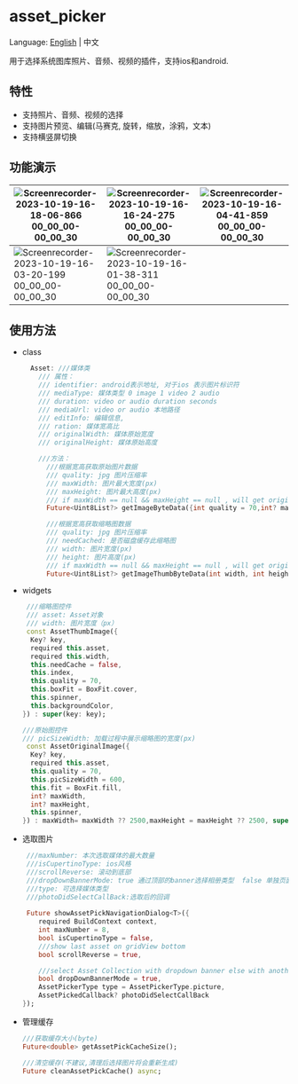 # asset_picker

Language: [English](README.md) | 中文

用于选择系统图库照片、音频、视频的插件，支持ios和android.

## 特性
- 支持照片、音频、视频的选择
- 支持图片预览、编辑(马赛克, 旋转，缩放，涂鸦，文本)
- 支持横竖屏切换

## 功能演示

| ![Screenrecorder-2023-10-19-16-18-06-866 00_00_00-00_00_30](https://github.com/liqping/asset_picker/assets/62126718/a944f594-6e59-479a-a8e4-22e3c6283982) | ![Screenrecorder-2023-10-19-16-16-24-275 00_00_00-00_00_30](https://github.com/liqping/asset_picker/assets/62126718/36e644ab-eb83-4cd0-bf85-1242f5dc4d82) | ![Screenrecorder-2023-10-19-16-04-41-859 00_00_00-00_00_30](https://github.com/liqping/asset_picker/assets/62126718/ea1dec20-acf0-4120-bcdc-2f995db6b953) |
|-----------------------------------------------------------------------------------------------------------------------------------------------------------|-----------------------------------------------------------------------------------------------------------------------------------------------------------|-----------------------------------------------------------------------------------------------------------------------------------------------------------|
| ![Screenrecorder-2023-10-19-16-03-20-199 00_00_00-00_00_30](https://github.com/liqping/asset_picker/assets/62126718/968f419f-c47b-4a15-9b1c-51d6ccc32d78) | ![Screenrecorder-2023-10-19-16-01-38-311 00_00_00-00_00_30](https://github.com/liqping/asset_picker/assets/62126718/5d7d5ff0-9f40-4ec6-bfc7-c3249f3889b4) |


## 使用方法
- class
  ```dart
    Asset: ///媒体类
      /// 属性：
      /// identifier: android表示地址, 对于ios 表示图片标识符
      /// mediaType: 媒体类型 0 image 1 video 2 audio
      /// duration: video or audio duration seconds
      /// mediaUrl: video or audio 本地路径
      /// editInfo: 编辑信息,
      /// ration: 媒体宽高比
      /// originalWidth: 媒体原始宽度
      /// originalHeight: 媒体原始高度

      ///方法：
        ///根据宽高获取原始图片数据
        /// quality: jpg 图片压缩率
        /// maxWidth: 图片最大宽度(px)
        /// maxHeight: 图片最大高度(px)
        /// if maxWidth == null && maxHeight == null , will get original image
        Future<Uint8List?> getImageByteData({int quality = 70,int? maxWidth,int? maxHeight,bool ignoreEditInfo = false});

        ///根据宽高获取缩略图数据
        /// quality: jpg 图片压缩率
        /// needCached: 是否磁盘缓存此缩略图
        /// width: 图片宽度(px)
        /// height: 图片高度(px)
        /// if maxWidth == null && maxHeight == null , will get original image
        Future<Uint8List?> getImageThumbByteData(int width, int height, {int quality = 100,bool needCached = false});
  
  ```
- widgets
  ```dart
   ///缩略图控件
   /// asset: Asset对象
   /// width: 图片宽度（px）
   const AssetThumbImage({
    Key? key,
    required this.asset,
    required this.width,
    this.needCache = false,
    this.index,
    this.quality = 70,
    this.boxFit = BoxFit.cover,
    this.spinner,
    this.backgroundColor,
  }) : super(key: key);
  
  ///原始图控件
  /// picSizeWidth: 加载过程中展示缩略图的宽度(px)
   const AssetOriginalImage({
    Key? key,
    required this.asset,
    this.quality = 70,
    this.picSizeWidth = 600,
    this.fit = BoxFit.fill,
    int? maxWidth,
    int? maxHeight,
    this.spinner,
  }) : maxWidth= maxWidth ?? 2500,maxHeight = maxHeight ?? 2500, super(key: key);
  ```

- 选取图片
  ```dart
   ///maxNumber: 本次选取媒体的最大数量
   ///isCupertinoType: ios风格
   ///scrollReverse: 滚动到底部
   ///dropDownBannerMode: true 通过顶部的banner选择相册类型  false 单独页面显示所有相册列表
   ///type: 可选择媒体类型
   ///photoDidSelectCallBack:选取后的回调
    
   Future showAssetPickNavigationDialog<T>({
      required BuildContext context,
      int maxNumber = 8,
      bool isCupertinoType = false,
      ///show last asset on gridView bottom
      bool scrollReverse = true,

      ///select Asset Collection with dropdown banner else with another list
      bool dropDownBannerMode = true,
      AssetPickerType type = AssetPickerType.picture,
      AssetPickedCallback? photoDidSelectCallBack
  });
  ```
- 管理缓存
  ```dart
  ///获取缓存大小(byte)
  Future<double> getAssetPickCacheSize();

  ///清空缓存(不建议,清理后选择图片将会重新生成)
  Future cleanAssetPickCache() async;
  ```

